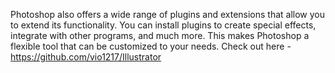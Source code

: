 Photoshop also offers a wide range of plugins and extensions that allow you to extend its functionality. You can install plugins to create special effects, integrate with other programs, and much more. This makes Photoshop a flexible tool that can be customized to your needs. Check out here - https://github.com/vio1217/Illustrator
